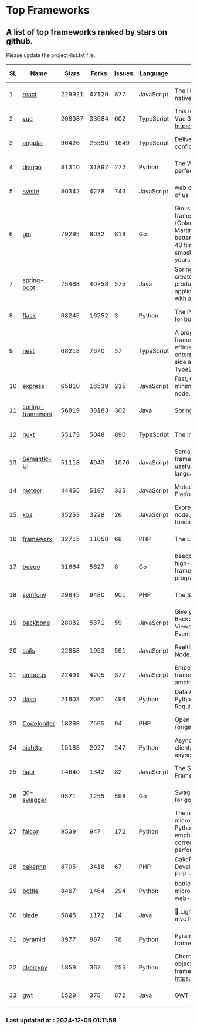 # Top Frameworks
## A list of top frameworks ranked by stars on github.  
Please update the project-list.txt file.

| SL| Name  | Stars| Forks| Issues | Language | Description | Last Commit |
| --| ------| -----| ---- | ------ | -------- | ----------- | ----------- |
| 1 | [react](https://github.com/facebook/react) | 229921 | 47129 | 877 | JavaScript | The library for web and native user interfaces. | 2024-12-05 00:53:20 |
| 2 | [vue](https://github.com/vuejs/vue) | 208087 | 33684 | 602 | TypeScript | This is the repo for Vue 2. For Vue 3, go to https://github.com/vuejs/core | 2024-10-10 07:24:14 |
| 3 | [angular](https://github.com/angular/angular) | 96426 | 25590 | 1649 | TypeScript | Deliver web apps with confidence 🚀 | 2024-12-04 19:30:03 |
| 4 | [django](https://github.com/django/django) | 81310 | 31897 | 272 | Python | The Web framework for perfectionists with deadlines. | 2024-12-04 15:59:57 |
| 5 | [svelte](https://github.com/sveltejs/svelte) | 80342 | 4278 | 743 | JavaScript | web development for the rest of us | 2024-12-04 19:56:28 |
| 6 | [gin](https://github.com/gin-gonic/gin) | 79295 | 8032 | 818 | Go | Gin is a HTTP web framework written in Go (Golang). It features a Martini-like API with much better performance -- up to 40 times faster. If you need smashing performance, get yourself some Gin. | 2024-11-15 15:54:06 |
| 7 | [spring-boot](https://github.com/spring-projects/spring-boot) | 75468 | 40758 | 575 | Java | Spring Boot helps you to create Spring-powered, production-grade applications and services with absolute minimum fuss. | 2024-12-04 23:16:47 |
| 8 | [flask](https://github.com/pallets/flask) | 68245 | 16252 | 3 | Python | The Python micro framework for building web applications. | 2024-11-24 01:54:29 |
| 9 | [nest](https://github.com/nestjs/nest) | 68218 | 7670 | 57 | TypeScript | A progressive Node.js framework for building efficient, scalable, and enterprise-grade server-side applications with TypeScript/JavaScript 🚀 | 2024-12-04 09:45:02 |
| 10 | [express](https://github.com/expressjs/express) | 65810 | 16539 | 215 | JavaScript | Fast, unopinionated, minimalist web framework for node. | 2024-11-27 20:22:22 |
| 11 | [spring-framework](https://github.com/spring-projects/spring-framework) | 56819 | 38183 | 302 | Java | Spring Framework | 2024-12-04 20:10:30 |
| 12 | [nuxt](https://github.com/nuxt/nuxt) | 55173 | 5048 | 890 | TypeScript | The Intuitive Vue Framework. | 2024-12-04 17:41:20 |
| 13 | [Semantic-UI](https://github.com/Semantic-Org/Semantic-UI) | 51118 | 4943 | 1076 | JavaScript | Semantic is a UI component framework based around useful principles from natural language. | 2024-11-27 21:01:47 |
| 14 | [meteor](https://github.com/meteor/meteor) | 44455 | 5197 | 335 | JavaScript | Meteor, the JavaScript App Platform | 2024-12-04 13:31:01 |
| 15 | [koa](https://github.com/koajs/koa) | 35253 | 3228 | 26 | JavaScript | Expressive middleware for node.js using ES2017 async functions | 2024-11-04 05:08:13 |
| 16 | [framework](https://github.com/laravel/framework) | 32715 | 11058 | 68 | PHP | The Laravel Framework. | 2024-12-03 16:20:26 |
| 17 | [beego](https://github.com/beego/beego) | 31664 | 5627 | 8 | Go | beego is an open-source, high-performance web framework for the Go programming language. | 2024-11-20 14:03:38 |
| 18 | [symfony](https://github.com/symfony/symfony) | 29845 | 9480 | 901 | PHP | The Symfony PHP framework | 2024-12-02 12:43:48 |
| 19 | [backbone](https://github.com/jashkenas/backbone) | 28082 | 5371 | 59 | JavaScript | Give your JS App some Backbone with Models, Views, Collections, and Events | 2024-09-02 12:55:04 |
| 20 | [sails](https://github.com/balderdashy/sails) | 22858 | 1953 | 591 | JavaScript | Realtime MVC Framework for Node.js | 2024-11-08 16:04:38 |
| 21 | [ember.js](https://github.com/emberjs/ember.js) | 22491 | 4205 | 377 | JavaScript | Ember.js - A JavaScript framework for creating ambitious web applications | 2024-11-25 16:45:48 |
| 22 | [dash](https://github.com/plotly/dash) | 21603 | 2081 | 496 | Python | Data Apps & Dashboards for Python. No JavaScript Required. | 2024-12-04 15:13:25 |
| 23 | [CodeIgniter](https://github.com/bcit-ci/CodeIgniter) | 18268 | 7595 | 94 | PHP | Open Source PHP Framework (originally from EllisLab) | 2024-03-20 03:51:42 |
| 24 | [aiohttp](https://github.com/aio-libs/aiohttp) | 15188 | 2027 | 247 | Python | Asynchronous HTTP client/server framework for asyncio and Python | 2024-12-04 20:51:33 |
| 25 | [hapi](https://github.com/hapijs/hapi) | 14640 | 1342 | 82 | JavaScript | The Simple, Secure Framework Developers Trust | 2024-10-24 22:10:55 |
| 26 | [go-swagger](https://github.com/go-swagger/go-swagger) | 9571 | 1255 | 598 | Go | Swagger 2.0 implementation for go | 2024-11-07 04:05:23 |
| 27 | [falcon](https://github.com/falconry/falcon) | 9539 | 947 | 172 | Python | The no-magic web API and microservices framework for Python developers, with an emphasis on reliability, correctness, and performance at scale. | 2024-11-27 20:49:38 |
| 28 | [cakephp](https://github.com/cakephp/cakephp) | 8705 | 3418 | 67 | PHP | CakePHP: The Rapid Development Framework for PHP - Official Repository | 2024-11-30 18:52:12 |
| 29 | [bottle](https://github.com/bottlepy/bottle) | 8467 | 1464 | 294 | Python | bottle.py is a fast and simple micro-framework for python web-applications. | 2024-11-18 16:25:01 |
| 30 | [blade](https://github.com/lets-blade/blade) | 5845 | 1172 | 14 | Java | :rocket: Lightning fast and elegant mvc framework for Java8 | 2024-12-03 02:45:13 |
| 31 | [pyramid](https://github.com/Pylons/pyramid) | 3977 | 887 | 78 | Python | Pyramid - A Python web framework | 2024-06-10 16:09:42 |
| 32 | [cherrypy](https://github.com/cherrypy/cherrypy) | 1859 | 367 | 255 | Python | CherryPy is a pythonic, object-oriented HTTP framework.      https://cherrypy.dev | 2024-10-31 00:00:39 |
| 33 | [gwt](https://github.com/gwtproject/gwt) | 1529 | 378 | 872 | Java | GWT Open Source Project | 2024-11-07 15:22:31 |

### Last updated at : 2024-12-05 01:11:58
